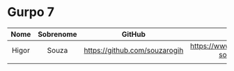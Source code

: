 # Gurpo 7

| Nome | Sobrenome| GitHub | Linkedin |
|:-:|:-:|:-:|:-:|
| Higor | Souza | <https://github.com/souzarogih> | <https://www.linkedin.com/in/higor-souza-aab27051>
|||||